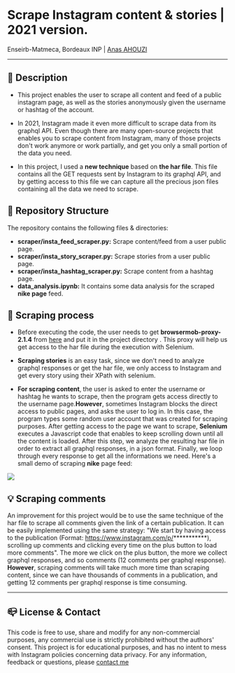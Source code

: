 # Scrape Instagram content & stories | 2021 version.
Enseirb-Matmeca, Bordeaux INP | [Anas AHOUZI](https://www.linkedin.com/in/anas-ahouzi-6aab0b155/)
***

## :monocle_face: Description
- This project enables the user to scrape all content and feed of a public instagram page, as well as the stories anonymously given the username
 or hashtag of the account.</br>

- In 2021, Instagram made it even more difficult to scrape data from its graphql API. Even though there are many open-source projects that enables you to
 scrape content from Instagram, many of those projects don't work anymore or work partially, and get you only a small portion of the data you need.
 
- In this project, I used a **new technique** based on **the har file**. This file contains all the GET requests sent by Instagram to its graphql API,
and by getting access to this file we can capture all the precious json files containing all the data we need to scrape.


## :rocket: Repository Structure
The repository contains the following files & directories:
- **scraper/insta_feed_scraper.py:** Scrape content/feed from a user public page.
- **scraper/insta_story_scraper.py:** Scrape stories from a user public page.
- **scraper/insta_hashtag_scraper.py:** Scrape content from a hashtag page.
- **data_analysis.ipynb:** It contains some data analysis for the scraped **nike page** feed.

## :scroll: Scraping process

- Before executing the code, the user needs to get **browsermob-proxy-2.1.4** from [here](https://bmp.lightbody.net/) and put it in the project directory
. This proxy will help us get access to the har file during the execution with Selenium.

- **Scraping stories** is an easy task, since we don't need to analyze graphql responses or get the har file, we only access to Instagram and get every story using
their XPath with selenium.

- **For scraping content**, the user is asked to enter the username or hashtag he wants to scrape, then the program gets access
directly to the username page.**However**, sometimes Instagram blocks the direct access to public pages, and asks the user to log in. In this case, the program types
some random user account that was created for scraping purposes. After getting access to the page we want to scrape, **Selenium** executes a Javascript
code that enables to keep scrolling down until all the content is loaded. After this step, we analyze the resulting har file in order to extract all
graphql responses, in a json format. Finally, we loop through every response to get all the informations we need. Here's a small demo of scraping
 **nike** page feed:
 

![](https://j.gifs.com/k8YDNX.gif)


## :bulb: Scraping comments
An improvement for this project would be to use the same technique of the har file to scrape all comments given the link of a certain publication. It can be easily
implemented using the same strategy: "We start by having access to the publication (Format: https://www.instagram.com/p/***********), scrolling up comments and
clicking every time on the plus button to load more comments". The more we click on the plus button, the more we collect graphql responses,
and so comments (12 comments per graphql response). **However**, scraping comments will take much more time than scraping content, since we can have thousands
of comments in a publication, and getting 12 comments per graphql response is time consuming.


---
## :mailbox_closed: License & Contact
This code is free to use, share and modify for any non-commercial purposes, any commercial use is strictly prohibited without the authors' consent.
This project is for educational purposes, and has no intent to mess with Instagram policies concerning data privacy.
For any information, feedback or questions, please [contact me][anas-email]










[anas-email]: mailto:ahouzi2000@hotmail.fr
